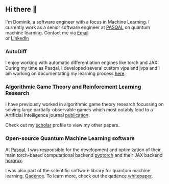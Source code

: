 ## Hi there 👋
I'm Dominik, a software engineer with a focus in Machine Learning.
I currently work as a senior software engineer at [PASQAL](https://pasqal.com) on quantum machine learning.
Contact me via [Email](mailto:dominik.andreas.seitz@gmail.com)<br> or
[LinkedIn](https://www.linkedin.com/in/dominik-andreas-seitz-0689/)<br>

### AutoDiff
I enjoy working with automatic differentiation engines like torch and JAX. During my time as Pasqal, I developed several custom vjps and jvps and I am working on documentating my learning process [here](https://github.com/dominikandreasseitz/custom_jvp_vjp_tutorials).

### Algorithmic Game Theory and Reinforcment Learning Research
I have previously worked in algorithmic game theory research focussing on solving large partially-observable games which most notably lead to a Artificial Intelligence journal [publication](https://doi.org/10.1016/j.artint.2022.103805).

Check out my [scholar](https://scholar.google.com/citations?user=iLP6ouIAAAAJ&hl=en&oi=ao) profile to view my other papers.

### Open-source Quantum Machine Learning software
At [Pasqal](https://pasqal.com), I was responsible for the development and optimization of their main torch-based computational backend [pyqtorch](https://github.com/pasqal-io/pyqtorch) and their JAX backend [horqrux](https://github.com/pasqal-io/horqrux).

I was also part of the scientific software library for quantum machine learning, [Qadence](https://github.com/pasqal-io/qadence). 
To learn more, check out the qadence [whitepaper](https://arxiv.org/pdf/2401.09915).


<!--
**dominikandreasseitz/dominikandreasseitz** is a ✨ _special_ ✨ repository because its `README.md` (this file) appears on your GitHub profile.

Here are some ideas to get you started:

- 🔭 I’m currently working on ...
- 🌱 I’m currently learning ...
- 👯 I’m looking to collaborate on ...
- 🤔 I’m looking for help with ...
- 💬 Ask me about ...
- 📫 How to reach me: ...
- 😄 Pronouns: ...
- ⚡ Fun fact: ...
-->
